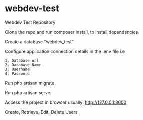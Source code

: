 # webdev-test
Webdev Test Repository

Clone the repo and run composer install, to install dependencies

Create a database "webdev_test"

Configure application connection details in the .env file i.e
 
    1. Database url
    2. Database Name
    3. Username
    4. Password
    

Run php artisan migrate

Run php artisan serve 

Access the project in browser usually: http://127.0.0.1:8000

Create, Retrieve, Edit, Delete Users

